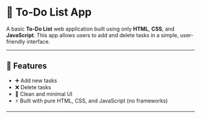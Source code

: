 # 📝 To-Do List App

A basic **To-Do List** web application built using only **HTML**, **CSS**, and **JavaScript**. This app allows users to add and delete tasks in a simple, user-friendly interface.

---

## 🚀 Features

- ➕ Add new tasks
- ❌ Delete tasks
- 🧼 Clean and minimal UI
- ⚡ Built with pure HTML, CSS, and JavaScript (no frameworks)

---
